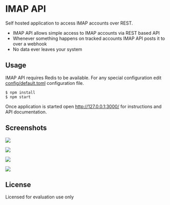 # IMAP API

Self hosted application to access IMAP accounts over REST.

-   IMAP API allows simple access to IMAP accounts via REST based API
-   Whenever something happens on tracked accounts IMAP API posts it to over a webhook
-   No data ever leaves your system

## Usage

IMAP API requires Redis to be available. For any special configuration edit [config/default.toml](config/default.toml) configuration file.

```
$ npm install
$ npm start
```

Once application is started open http://127.0.0.1:3000/ for instructions and API documentation.

## Screenshots

![](https://cldup.com/2J7GkY2Hck.png)

![](https://cldup.com/FXLAIx7jv1.png)

![](https://cldup.com/xuM8QjP7-q.png)

![](https://cldup.com/dSa0mf3AjF.png)

## License

Licensed for evaluation use only

